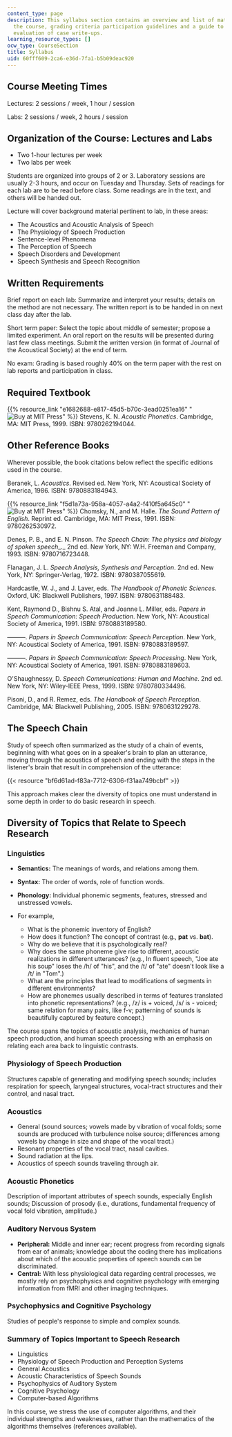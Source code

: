 ```yaml
---
content_type: page
description: This syllabus section contains an overview and list of materials for
  the course, grading criteria participation guidelines and a guide to the instructor's
  evaluation of case write-ups.
learning_resource_types: []
ocw_type: CourseSection
title: Syllabus
uid: 60fff609-2ca6-e36d-7fa1-b5b09deac920
---
```


Course Meeting Times
--------------------

Lectures: 2 sessions / week, 1 hour / session

Labs: 2 sessions / week, 2 hours / session

Organization of the Course: Lectures and Labs
---------------------------------------------

*   Two 1-hour lectures per week
*   Two labs per week

Students are organized into groups of 2 or 3. Laboratory sessions are usually 2-3 hours, and occur on Tuesday and Thursday. Sets of readings for each lab are to be read before class. Some readings are in the text, and others will be handed out.

Lecture will cover background material pertinent to lab, in these areas:

*   The Acoustics and Acoustic Analysis of Speech
*   The Physiology of Speech Production
*   Sentence-level Phenomena
*   The Perception of Speech
*   Speech Disorders and Development
*   Speech Synthesis and Speech Recognition

Written Requirements
--------------------

Brief report on each lab: Summarize and interpret your results; details on the method are not necessary. The written report is to be handed in on next class day after the lab.

Short term paper: Select the topic about middle of semester; propose a limited experiment. An oral report on the results will be presented during last few class meetings. Submit the written version (in format of Journal of the Acoustical Society) at the end of term.

No exam: Grading is based roughly 40% on the term paper with the rest on lab reports and participation in class.

Required Textbook
-----------------

{{% resource_link "e1682688-e817-45d5-b70c-3ead0251ea16" "![Buy at MIT Press](https://ocwcms.mit.edu/images/mp_logo.gif)" %}} Stevens, K. N. _Acoustic Phonetics_. Cambridge, MA: MIT Press, 1999. ISBN: 9780262194044.

Other Reference Books
---------------------

Wherever possible, the book citations below reflect the specific editions used in the course.

Beranek, L. _Acoustics_. Revised ed. New York, NY: Acoustical Society of America, 1986. ISBN: 9780883184943.

{{% resource_link "f5d1a73a-958a-4057-a4a2-f410f5a645c0" "![Buy at MIT Press](https://ocwcms.mit.edu/images/mp_logo.gif)" %}} Chomsky, N., and M. Halle. _The Sound Pattern of English_. Reprint ed. Cambridge, MA: MIT Press, 1991. ISBN: 9780262530972.

Denes, P. B., and E. N. Pinson. _The Speech Chain: The physics and biology of spoken speech__._ 2nd ed. New York, NY: W.H. Freeman and Company, 1993. ISBN: 9780716723448.

Flanagan, J. L. _Speech Analysis, Synthesis and Perception_. 2nd ed. New York, NY: Springer-Verlag, 1972. ISBN: 9780387055619.

Hardcastle, W. J., and J. Laver, eds. _The Handbook of Phonetic Sciences_. Oxford, UK: Blackwell Publishers, 1997. ISBN: 9780631188483.

Kent, Raymond D., Bishnu S. Atal, and Joanne L. Miller, eds. _Papers in Speech Communication: Speech Production_. New York, NY: Acoustical Society of America, 1991. ISBN: 9780883189580.

———. _Papers in Speech Communication: Speech Perception_. New York, NY: Acoustical Society of America, 1991. ISBN: 9780883189597.

———. _Papers in Speech Communication: Speech Processing_. New York, NY: Acoustical Society of America, 1991. ISBN: 9780883189603.

O'Shaughnessy, D. _Speech Communications: Human and Machine_. 2nd ed. New York, NY: Wiley-IEEE Press, 1999. ISBN: 9780780334496.

Pisoni, D., and R. Remez, eds. _The Handbook of Speech Perception_. Cambridge, MA: Blackwell Publishing, 2005. ISBN: 9780631229278.

The Speech Chain
----------------

Study of speech often summarized as the study of a chain of events, beginning with what goes on in a speaker's brain to plan an utterance, moving through the acoustics of speech and ending with the steps in the listener's brain that result in comprehension of the utterance:

{{< resource "bf6d61ad-f83a-7712-6306-f31aa749bcbf" >}}

This approach makes clear the diversity of topics one must understand in some depth in order to do basic research in speech.

Diversity of Topics that Relate to Speech Research
--------------------------------------------------

### Linguistics

*   **Semantics:** The meanings of words, and relations among them.
*   **Syntax:** The order of words, role of function words.
*   **Phonology:** Individual phonemic segments, features, stressed and unstressed vowels.

*   For example,
    *   What is the phonemic inventory of English?
    *   How does it function? The concept of contrast (e.g., **pat** vs. **bat**).
    *   Why do we believe that it is psychologically real?
    *   Why does the same phoneme give rise to different, acoustic realizations in different utterances? (e.g., In fluent speech, "Joe ate his soup" loses the /h/ of "his", and the /t/ of "ate" doesn't look like a /t/ in "Tom".)
    *   What are the principles that lead to modifications of segments in different environments?
    *   How are phonemes usually described in terms of features translated into phonetic representations? (e.g., /z/ is + voiced, /s/ is - voiced; same relation for many pairs, like f-v; patterning of sounds is beautifully captured by feature concept.)

The course spans the topics of acoustic analysis, mechanics of human speech production, and human speech processing with an emphasis on relating each area back to linguistic contrasts.

### Physiology of Speech Production

Structures capable of generating and modifying speech sounds; includes respiration for speech, laryngeal structures, vocal-tract structures and their control, and nasal tract.

### Acoustics

*   General (sound sources; vowels made by vibration of vocal folds; some sounds are produced with turbulence noise source; differences among vowels by change in size and shape of the vocal tract.)
*   Resonant properties of the vocal tract, nasal cavities.
*   Sound radiation at the lips.
*   Acoustics of speech sounds traveling through air.

### Acoustic Phonetics

Description of important attributes of speech sounds, especially English sounds; Discussion of prosody (i.e., durations, fundamental frequency of vocal fold vibration, amplitude.)

### Auditory Nervous System

*   **Peripheral:** Middle and inner ear; recent progress from recording signals from ear of animals; knowledge about the coding there has implications about which of the acoustic properties of speech sounds can be discriminated.
*   **Central:** With less physiological data regarding central processes, we mostly rely on psychophysics and cognitive psychology with emerging information from fMRI and other imaging techniques.

### Psychophysics and Cognitive Psychology

Studies of people's response to simple and complex sounds.

### Summary of Topics Important to Speech Research

*   Linguistics
*   Physiology of Speech Production and Perception Systems
*   General Acoustics
*   Acoustic Characteristics of Speech Sounds
*   Psychophysics of Auditory System
*   Cognitive Psychology
*   Computer-based Algorithms

In this course, we stress the use of computer algorithms, and their individual strengths and weaknesses, rather than the mathematics of the algorithms themselves (references available).